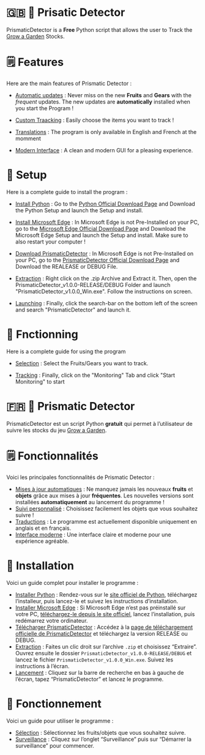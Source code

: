 # 🇬🇧 🌱 Prisatic Detector
PrismaticDetector is a __Free__ Python script that allows the user to Track the [Grow a Garden](https://www.roblox.com/games/126884695634066/Grow-a-Garden) Stocks.

# 🗒️ Features
Here are the main features of Prismatic Detector : 

- <ins> Automatic updates</ins> : Never miss on the new __Fruits__ and __Gears__ with the _frequent_ updates. The new updates are **automatically** installed when you start the Program !

- <ins> Custom Traacking</ins> : Easily choose the items you want to track !

- <ins> Translations</ins> : The program is only available in English and French at the momment

- <ins> Modern Interface</ins> : A clean and modern GUI for a pleasing experience.

# 🔌 Setup
Here is a complete guide to install the program : 

- <ins> Install Python</ins> : Go to the [Python Official Download Page](https://www.python.org/downloads/) and Download the Python Setup and launch the Setup and install.
 
- <ins> Install Microsoft Edge</ins> : In Microsoft Edge is not Pre-Installed on your PC, go to the [Microsoft Edge Official Download Page](https://www.microsoft.com/en-us/edge/download?msockid=17fcb1d34e2c675212a0a7ec4fd366d3&form=MA13FJ) and Download the Microsoft Edge Setup and launch the Setup and install. Make sure to also restart your computer !

- <ins> Download PrismaticDetector</ins> : In Microsoft Edge is not Pre-Installed on your PC, go to the [PrismaticDetector Official Download Page](https.//wwwLienamettre.com) and Download the REALEASE or DEBUG File.

- <ins> Extraction</ins> : Right click on the .zip Archive and Extract it. Then, open the PrismaticDetector_v1.0.0-RELEASE/DEBUG Folder and launch "PrismaticDetector_v1.0.0_Win.exe". Follow the instructions on screen.

- <ins> Launching</ins> : Finally, click the search-bar on the bottom left of the screen and search "PrismaticDetector" and launch it.

# 🔨 Fnctionning
Here is a complete guide for using the program

- <ins> Selection</ins> : Select the Fruits/Gears you want to track.

- <ins> Tracking</ins> : Finally, click on the "Monitoring" Tab and click "Start Monitoring" to start

# 🇫🇷 🌱 Prismatic Detector
PrismaticDetector est un script Python **gratuit** qui permet à l’utilisateur de suivre les stocks du jeu [Grow a Garden](https://www.roblox.com/games/126884695634066/Grow-a-Garden).

# 🗒️ Fonctionnalités
Voici les principales fonctionnalités de Prismatic Detector :

- <ins>Mises à jour automatiques</ins> : Ne manquez jamais les nouveaux **fruits** et **objets** grâce aux mises à jour **fréquentes**. Les nouvelles versions sont installées **automatiquement** au lancement du programme !
- <ins>Suivi personnalisé</ins> : Choisissez facilement les objets que vous souhaitez suivre !
- <ins>Traductions</ins> : Le programme est actuellement disponible uniquement en anglais et en français.
- <ins>Interface moderne</ins> : Une interface claire et moderne pour une expérience agréable.

# 🔌 Installation
Voici un guide complet pour installer le programme :

- <ins>Installer Python</ins> : Rendez-vous sur le [site officiel de Python](https://www.python.org/downloads/), téléchargez l’installeur, puis lancez-le et suivez les instructions d’installation.
- <ins>Installer Microsoft Edge</ins> : Si Microsoft Edge n’est pas préinstallé sur votre PC, [téléchargez-le depuis le site officiel](https://www.microsoft.com/en-us/edge/download?form=MA13FJ), lancez l’installation, puis redémarrez votre ordinateur.
- <ins>Télécharger PrismaticDetector</ins> : Accédez à la [page de téléchargement officielle de PrismaticDetector](https.//wwwLienamettre.com) et téléchargez la version RELEASE ou DEBUG.
- <ins>Extraction</ins> : Faites un clic droit sur l’archive `.zip` et choisissez “Extraire”. Ouvrez ensuite le dossier `PrismaticDetector_v1.0.0-RELEASE/DEBUG` et lancez le fichier `PrismaticDetector_v1.0.0_Win.exe`. Suivez les instructions à l’écran.
- <ins>Lancement</ins> : Cliquez sur la barre de recherche en bas à gauche de l’écran, tapez “PrismaticDetector” et lancez le programme.

# 🔨 Fonctionnement
Voici un guide pour utiliser le programme :

- <ins>Sélection</ins> : Sélectionnez les fruits/objets que vous souhaitez suivre.
- <ins>Surveillance</ins> : Cliquez sur l’onglet “Surveillance” puis sur “Démarrer la surveillance” pour commencer.
